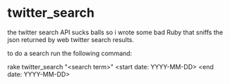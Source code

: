 # twitter_search
the twitter search API sucks balls so i wrote some bad Ruby that sniffs the json returned by web twitter search results.

to do a search run the following command:

rake twitter_search "\<search term\>" \<start date: YYYY-MM-DD\> \<end date: YYYY-MM-DD\>
